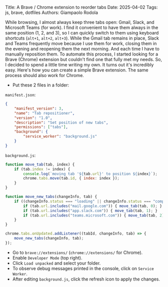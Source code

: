 Title: A Brave / Chrome extension to reorder tabs
Date: 2025-04-02
Tags: js, brave, dotfiles
Authors: Giampaolo Rodola

While browsing, I almost always keep three tabs open: Gmail, Slack, and
Microsoft Teams (for work). I find it convenient to have them always in the
same position (1, 2, and 3), so I can quickly switch to them using keyboard
shortcuts (`alt+1`, `alt+2`, `alt+3`). While the Gmail tab remains in place,
Slack and Teams frequently move because I use them for work, closing them in
the evening and reopening them the next morning. And each time I have to
manually reposition them. To automate this process, I started looking for a
Brave (Chrome) extension but couldn't find one that fully met my needs. So, I
decided to spend a little time writing my own. It turns out it's incredibly
easy. Here's how you can create a simple Brave extension. The same process
should also work for Chrome.

* Put these 2 files in a folder:

`manifest.json`:

```json
{
    "manifest_version": 3,
    "name": "Tab repositioner",
    "version": "1.0",
    "description": "Set position of new tabs",
    "permissions": ["tabs"],
    "background": {
        "service_worker": "background.js"
    }
}
```

`background.js`:

```js
function move_tab(tab, index) {
    if (tab.index != index) {
        console.log(`moving tab '${tab.url}' to position ${index}`);
        chrome.tabs.move(tab.id, { index: index });
    }
}

function move_new_tabs(changeInfo, tab) {
    if ((changeInfo.status === "loading" || changeInfo.status === "complete") && tab.url) {
        if (tab.url.includes("mail.google.com")) { move_tab(tab, 0); }
        if (tab.url.includes("app.slack.com")) { move_tab(tab, 1); }
        if (tab.url.includes("teams.microsoft.com")) { move_tab(tab, 2); }
    }
}

chrome.tabs.onUpdated.addListener((tabId, changeInfo, tab) => {
    move_new_tabs(changeInfo, tab);
});
```

* Go to `brave://extensions/` (`chrome://extensions/` for Chrome).
* Enable `Developer Mode` (top right).
* Click `Load unpacked` and select your folder.
* To observe debug messages printed in the console, click on `Service Worker`.
* After editing `background.js`, click the refresh icon to apply the changes.
